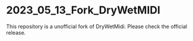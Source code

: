 # 2023_05_13_Fork_DryWetMIDI
This repository is a unofficial fork of DryWetMidi. Please check the official release.
